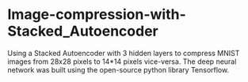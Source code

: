 # Image-compression-with-Stacked_Autoencoder
Using a Stacked Autoencoder with 3 hidden layers to compress MNIST images from 28x28 pixels to 14*14 pixels vice-versa. The deep neural network was built using the open-source python library Tensorflow. 
